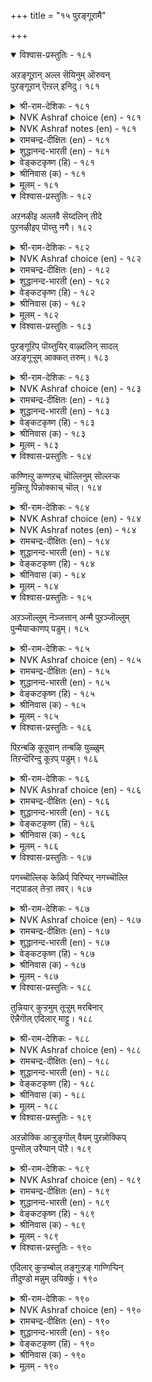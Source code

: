 +++
title = "१५ पुऱङ्गूऱामै"

+++


<details open><summary>विश्वास-प्रस्तुतिः - १८१</summary>

अऱङ्गूऱान् अल्ल सॆयिनुम् ऒरुवन्  
पुऱङ्गूऱान् ऎऩ्ऱल् इनिदु।       १८१
</details>

<details><summary>श्री-राम-देशिकः - १८१</summary>

अप्यनुक्त्वा धर्मशब्दमधर्माचार तत्परः ।  
परोक्षनिन्दादोषेण रहितश्चेत् प्रशस्यते ॥ १८१॥
</details>

<details><summary>NVK Ashraf choice (en) - १८१</summary>

०१८१
One may not preach or practice virtue,
But not being called a slanderer is pleasing. *
(K. Kannan), (M.S. Poornalingam Pillai)
Notes

</details>

<details><summary>NVK Ashraf notes (en) - १८१</summary>

१८१. It is Valluvar's style to emphasize on a particular quality by exalting it over other virtues. In २९७ he says: "If one speaks the truth and only truth, he need not seek other virtues" [(S.M. Diaz)]. In १५० he says: "You may trespass the bounds of other virtues, but not the bounds of another's wife" [(N.V.K. Ashraf)]
</details>

<details><summary>रामचन्द्र-दीक्षितः (en) - १८१</summary>

181\. aṟam kūṟāṉ, alla ceyiṉum, oruvaṉ  
puṟam kūṟāṉ eṉṟal iṉitu.

181\. One may be guilty of wrongful deeds, but let not one be guilty of slander.  
</details>

<details><summary>शुद्धानन्द-भारती (en) - १८१</summary>

1\. அறங்கூறான் அல்ல செயினும் ஒருவன்  
புறங்கூறான் என்றல் இனிது  
Though a man from virtue strays,  
To keep from slander brings him praise.         181  
</details>

<details><summary>वेङ्कटकृष्ण (हि) - १८१</summary>

181
नाम न लेगा धर्म का, करे अधर्मिक काम ।  
फिर भी अच्छा यदि वही, पाये अपिशुन नाम ॥
</details>

<details><summary>श्रीनिवास (क) - १८१</summary>

181. ऒब्बनु सत्यवन्नु नुडियदॆ पाप कार्यगळल्लि तॊडगिद्दरू अवनु “हिन्दिनिन्द आडिकॊळ्ळुवुदिल्ल” ऎन्दु (बेरॆयवरिन्द) हेळिसिकॊळ्ळुवुदु ऒळ्ळॆयदु.

</details>

<details><summary>मूलम् - १८१</summary>

अऱङ्गूऱान् अल्ल सॆयिनुम् ऒरुवन्  
पुऱङ्गूऱान् ऎऩ्ऱल् इनिदु।       १८१
</details>

<details open><summary>विश्वास-प्रस्तुतिः - १८२</summary>

अऱनऴीइ अल्लवै सॆय्दलिन् तीदे  
पुऱनऴीइप् पॊय्त्तु नगै।       १८२
</details>

<details><summary>श्री-राम-देशिकः - १८२</summary>

परोक्षे दूषयित्वा या प्रत्यक्षे कपटस्तुतिः ।  
धर्महानेरधर्मस्य करणात् पापदैव सा ॥ १८२॥
</details>

<details><summary>NVK Ashraf choice (en) - १८२</summary>

०१८२
Viler than violating virtue for committing vile,
Is to smile before and vilify behind.
(Satguru Subramuniyaswami), (V.V.S. Aiyar)
</details>

<details><summary>रामचन्द्र-दीक्षितः (en) - १८२</summary>

182\. aṟaṉ aḻīi allavai ceytaliṉ tītē-  
puṟaṉ aḻīip poyttu nakai.

182\. More heinous than sin is the deceitful smile of a slanderer.  
</details>

<details><summary>शुद्धानन्द-भारती (en) - १८२</summary>

2\. அறனழீஇ அல்லவை செய்தலின் தீதே  
புறனழீஇப் பொய்த்து நகை  
Who bite behind, and before smile  
Are worse than open traitors vile.         182  
</details>

<details><summary>वेङ्कटकृष्ण (हि) - १८२</summary>

182
नास्तिवाद कर धर्म प्रति, करता पाप अखण्ड ।  
उससे बदतर पिशुनता, सम्मुख हँस पाखण्ड ॥
</details>

<details><summary>श्रीनिवास (क) - १८२</summary>

182. धर्मवन्नु हळिदु पाप कृत्यगळन्नु ऎसगुवुदक्किन्त कॆट्टदु, हिन्दिनिन्द हळिदु ऎदुरिगॆ तोरिसुव कपट नगॆ.

</details>

<details><summary>मूलम् - १८२</summary>

अऱनऴीइ अल्लवै सॆय्दलिन् तीदे  
पुऱनऴीइप् पॊय्त्तु नगै।       १८२
</details>

<details open><summary>विश्वास-प्रस्तुतिः - १८३</summary>

पुऱङ्गूऱिप् पॊय्त्तुयिर् वाऴ्दलिन् सादल्  
अऱङ्गूऱ्ऱुम् आक्कत् तरुम्।       १८३
</details>

<details><summary>श्री-राम-देशिकः - १८३</summary>

परोक्षे दूषणादग्रे स्तुत्या यज्जीव्यते मुघा ।  
ततोऽपि धर्मन्नष्टस्य शास्त्रोक्ता सद्नतिर्भवेत् ॥ १८३॥
</details>

<details><summary>NVK Ashraf choice (en) - १८३</summary>

०१८३
Better die in virtue than live a life of slanderer
Under false pretences.
(S.M. Diaz)
</details>

<details><summary>रामचन्द्र-दीक्षितः (en) - १८३</summary>

183\. puṟam kūṟi, poyttu, uyir vāḻtaliṉ, cātal  
aṟam kūṟum ākkam tarum.

183\. Prefer death to a life of slander; for one finds in it the fruit of one’s virtue.  
</details>

<details><summary>शुद्धानन्द-भारती (en) - १८३</summary>

3\. புறங்கூறிப் பொய்த்துயிர் வாழ்தலின் சாதல்  
அறங்கூறும் ஆக்கம் தரும்  
Virtue thinks it better to die,  
Than live to backbite and to lie.         183  
</details>

<details><summary>वेङ्कटकृष्ण (हि) - १८३</summary>

183
चुगली खा कर क्या जिया, चापलूस हो साथ ।  
भला, मृत्यु हो, तो लगे, शास्त्र- उक्त फल हाथ ॥
</details>

<details><summary>श्रीनिवास (क) - १८३</summary>

183. हिन्दिनिन्द अडिकॊण्डु, सुळ्ळु हेळुत्त उसिरिट्टुकॊण्डु बाळुवुदक्किन्त, सायुवुदु धर्मवु सारुव सिरियन्नु तरुत्तदॆ.

</details>

<details><summary>मूलम् - १८३</summary>

पुऱङ्गूऱिप् पॊय्त्तुयिर् वाऴ्दलिन् सादल्  
अऱङ्गूऱ्ऱुम् आक्कत् तरुम्।       १८३
</details>

<details open><summary>विश्वास-प्रस्तुतिः - १८४</summary>

कण्णिऩ्ऱु कण्णऱच् चॊल्लिनुम् सॊल्लऱ्क  
मुन्निऩ्ऱु पिन्नोक्काच् चॊल्।       १८४
</details>

<details><summary>श्री-राम-देशिकः - १८४</summary>

प्रत्यक्षे दूष्यतां सम्यक् विना दाक्षिण्यमेव वा ।  
परिणाममनालोच्य परोक्षे न तु दूषयेत् ॥ १८४॥
</details>

<details><summary>NVK Ashraf choice (en) - १८४</summary>

०१८४
Better heartless words to man's face
Than thoughtless ones at his back.
(P.S. Sundaram)
Notes

</details>

<details><summary>NVK Ashraf notes (en) - १८४</summary>

१८४. An equally valid, but different translation is given by (V.V.S. Aiyar):  
"Slander not a man behind his back even if he has insulted thee in thy very face"
</details>

<details><summary>रामचन्द्र-दीक्षितः (en) - १८४</summary>

184\. kaṇ niṉṟu, kaṇ aṟac colliṉum, collaṟka-  
muṉ iṉṟu piṉ nōkkāc col.

184\. Talk your bitterest to one’s face but abstain from wanton slander.  
</details>

<details><summary>शुद्धानन्द-भारती (en) - १८४</summary>

4\. கண்நின்று கண்ணறச் சொல்லினும் சொல்லற்க  
முன்இன்று பின்நோக்காச் சொல்  
Though harsh you speak in one's presence  
Abuse is worse in his absence.         184  
</details>

<details><summary>वेङ्कटकृष्ण (हि) - १८४</summary>

184
कोई मूँह पर ही कहे, यद्यपि निर्दय बात ।  
कहो पीठ पीछे नहीं, जो न सुचिंतित बात ॥
</details>

<details><summary>श्रीनिवास (क) - १८४</summary>

184. कण्णॆदुरिनल्लि निन्तु निर्दाक्षिण्यवागि आडिदरू तप्पल्ल; हिन्दिनिन्द विचारमाडद मातुगळन्नु आडबारदु.

</details>

<details><summary>मूलम् - १८४</summary>

कण्णिऩ्ऱु कण्णऱच् चॊल्लिनुम् सॊल्लऱ्क  
मुन्निऩ्ऱु पिन्नोक्काच् चॊल्।       १८४
</details>

<details open><summary>विश्वास-प्रस्तुतिः - १८५</summary>

अऱञ्जॊल्लुम् नॆञ्जत्तान् अन्मै पुऱञ्जॊल्लुम्  
पुन्मैयाऱ्काणप् पडुम्।       १८५
</details>

<details><summary>श्री-राम-देशिकः - १८५</summary>

वाचा धर्मे वदेन्नाम मनस्तत्र न विद्यते ।  
इत्येव स हि मन्तव्यः परोक्षे यस्तु निन्दति ॥ १८५॥
</details>

<details><summary>NVK Ashraf choice (en) - १८५</summary>

०१८५
The meanness in the heart of one posing virtuous,
Shall be known by his slanderous tongue.
(N.V.K. Ashraf)
</details>

<details><summary>रामचन्द्र-दीक्षितः (en) - १८५</summary>

185\. aṟam collum neñcattāṉ aṉmai puṟam collum  
puṉmaiyāl kāṇappaṭum.

185\. The tongue of the base slanderer that talks of virtue belies his heart.  
</details>

<details><summary>शुद्धानन्द-भारती (en) - १८५</summary>

5\. அறஞ்சொல்லும் நெஞ்சத்தான் அன்மை புறஞ்சொல்லும்  
புன்மையாற் காணப் படும்  
Who turns to slander makes it plain  
His praise of virtue is in vain.         185  
</details>

<details><summary>वेङ्कटकृष्ण (हि) - १८५</summary>

185
प्रवचन-लीन सुधर्म के, हृदय धर्म से हीन ।  
भण्डा इसका फोड़ दे, पैशुन्य ही मलीन ॥
</details>

<details><summary>श्रीनिवास (क) - १८५</summary>

185. मनस्सिल्लदिद्दरू धर्मवन्नु हॊगळि आडुववन पॊळ्ळुतनवु, अवन हिन्दिनिन्द आडिकॊळ्ळुव कीळुगुणदिन्द बयलागुत्तदॆ.

</details>

<details><summary>मूलम् - १८५</summary>

अऱञ्जॊल्लुम् नॆञ्जत्तान् अन्मै पुऱञ्जॊल्लुम्  
पुन्मैयाऱ्काणप् पडुम्।       १८५
</details>

<details open><summary>विश्वास-प्रस्तुतिः - १८६</summary>

पिऱन्बऴि कूऱुवान् तन्बऴि युळ्ळुम्  
तिऱन्दॆरिन्दु कूऱप् पडुम्।       १८६
</details>

<details><summary>श्री-राम-देशिकः - १८६</summary>

यो निन्दति परोक्षेऽन्यं तत्कृतेषु बहुष्वपि ।  
दोषेषु सारमन्विष्य तमन्यो दूषयेतुरः ॥ १८६॥
</details>

<details><summary>NVK Ashraf choice (en) - १८६</summary>

०१८६
His failings will be found and shown,
If one makes another's failings known.
( Shuddhananda Bharatiar)
</details>

<details><summary>रामचन्द्र-दीक्षितः (en) - १८६</summary>

186\. piṟaṉ paḻi kūṟuvāṉ taṉ paḻiyuḷḷum  
tiṟaṉ terintu kūṟappaṭum.

186\. Ye scandal-mongers, beware of your being scandalized.  
</details>

<details><summary>शुद्धानन्द-भारती (en) - १८६</summary>

6\. பிறன்பழி கூறுவான் தன்பழி யுள்ளும்  
திறன்தெரிந்து கூறப் படும்  
His failings will be found and shown,  
Who makes another's failings known.         186  
</details>

<details><summary>वेङ्कटकृष्ण (हि) - १८६</summary>

186
परदूषक यदि तू बना, तुझमें हैं जो दोष ।  
उनमें चुन सबसे बुरे, वह करता है घोष ॥
</details>

<details><summary>श्रीनिवास (क) - १८६</summary>

186. परनिन्दॆ माडुववन दोषगळन्नू इतररु समयवरितु आडि अवनन्नु निन्दॆगॆ गुरिमाडुत्तारॆ.

</details>

<details><summary>मूलम् - १८६</summary>

पिऱन्बऴि कूऱुवान् तन्बऴि युळ्ळुम्  
तिऱन्दॆरिन्दु कूऱप् पडुम्।       १८६
</details>

<details open><summary>विश्वास-प्रस्तुतिः - १८७</summary>

पगच्चॊल्लिक् केळिर्प् पिरिप्पर् नगच्चॊल्लि  
नट्पाडल् तेऱ्ऱा तवर्।       १८७
</details>

<details><summary>श्री-राम-देशिकः - १८७</summary>

यो वा मधुरवाक्येन स्नेहमन्यैर्न वर्घयेत् ।  
परोक्षनिन्दकस्यास्य भजेन्मित्रममित्रताम् ॥ १८७॥
</details>

<details><summary>NVK Ashraf choice (en) - १८७</summary>

०१८७
Those who cannot laugh and make friends
Can only slander and make foes.
(P.S. Sundaram)
</details>

<details><summary>रामचन्द्र-दीक्षितः (en) - १८७</summary>

187\. pakac collik kēḷirp pirippar-nakac colli  
naṭpu āṭal tēṟṟātavar.

187\. Those who alienate friends by back-biting may have forgotten the art of making friends through suavity of speech.  
</details>

<details><summary>शुद्धानन्द-भारती (en) - १८७</summary>

7\. பகச்சொல்லிக் கேளிர்ப் பிரிப்பர் நகச்சொல்லி  
நட்பாடல் தேற்றா தவர்  
By pleasing words who make not friends  
Sever their hearts by hostile trends.         187  
</details>

<details><summary>वेङ्कटकृष्ण (हि) - १८७</summary>

187
जो करते नहिं मित्रता, मधुर वचन हँस बोल ।  
अलग करावें बन्धु को, परोक्ष में कटु बोल ॥
</details>

<details><summary>श्रीनिवास (क) - १८७</summary>

187. स्नेहद मातुगळन्नाडि गॆळॆतनवन्नु बॆळसिकॊळ्ळलरियदवरु, हिन्दिनिन्द भेदद मातुगळन्नाडि गॆळॆयरन्नु अगलिसुवरु

</details>

<details><summary>मूलम् - १८७</summary>

पगच्चॊल्लिक् केळिर्प् पिरिप्पर् नगच्चॊल्लि  
नट्पाडल् तेऱ्ऱा तवर्।       १८७
</details>

<details open><summary>विश्वास-प्रस्तुतिः - १८८</summary>

तुन्नियार् कुऱ्ऱमुम् तूऱ्ऱुम् मरबिनार्  
ऎन्नैगॊल् एदिलार् माट्टु।       १८८
</details>

<details><summary>श्री-राम-देशिकः - १८८</summary>

विश्वस्तमित्रदोषणां परोक्षे संप्रकाशकाः ।  
उदासीन मनुष्येषु न कुर्युः किमिवाप्रियम् ॥ १८८॥
</details>

<details><summary>NVK Ashraf choice (en) - १८८</summary>

०१८८
What won't they do to strangers
Who broadcast their friends' faults?
(P.S. Sundaram)
</details>

<details><summary>रामचन्द्र-दीक्षितः (en) - १८८</summary>

188\. tuṉṉiyār kuṟṟamum tūṟṟum marapiṉār,  
eṉṉaikol, ētilārmāṭṭu?.

188\. Those who trumpet the faults of their closest friends, what would they not do in the case of strangers?  
</details>

<details><summary>शुद्धानन्द-भारती (en) - १८८</summary>

8\. துன்னியார் குற்றமும் தூற்றும் மரபினார்  
என்னைகொல் ஏதிலார் மாட்டு  
What will they not to strangers do  
Who bring their friends' defects to view?         188  
</details>

<details><summary>वेङ्कटकृष्ण (हि) - १८८</summary>

188
मित्रों के भी दोष का, घोषण जिनका धर्म ।  
जाने अन्यों के प्रति, क्या क्या करें कुकर्म ॥
</details>

<details><summary>श्रीनिवास (क) - १८८</summary>

188. समीपद ऒडनाडिगळ (बन्धुगळ) दोषवन्नु हिन्दिनिन्द ऎत्ति आडि, अपप्रचार मडुव गुणवुळ्ळवरु तमगॆ अपरिचितराद व्यक्तिगळ बग्गॆ एनु तानॆ माडलाररु.

</details>

<details><summary>मूलम् - १८८</summary>

तुन्नियार् कुऱ्ऱमुम् तूऱ्ऱुम् मरबिनार्  
ऎन्नैगॊल् एदिलार् माट्टु।       १८८
</details>

<details open><summary>विश्वास-प्रस्तुतिः - १८९</summary>

अऱन्नोक्कि आऱ्ऱुङ्गॊल् वैयम् पुऱन्नोक्किप्  
पुन्सॊल् उरैप्पान् पॊऱै।       १८९
</details>

<details><summary>श्री-राम-देशिकः - १८९</summary>

''ममास्य भरणं धर्म'' इति मत्वा वसुन्धरा ।  
परोक्षनिन्दासक्तस्य देहभारं विभर्ति किम्? ॥ १८९॥
</details>

<details><summary>NVK Ashraf choice (en) - १८९</summary>

०१८९
The earth bears the weights of scandalmongers
Only for the sake of duty.
(P.S. Sundaram), (Satguru Subramuniyaswami)
</details>

<details><summary>रामचन्द्र-दीक्षितः (en) - १८९</summary>

189\. aṟaṉ nōkki āṟṟum kol vaiyam-puṟaṉ nōkkip  
puṉ col uraippāṉ poṟai.

189\. How the earth bears the heavy burden of one who scandalises others! Perhaps patience is her virtue.  
</details>

<details><summary>शुद्धानन्द-भारती (en) - १८९</summary>

9\. அறன்நோக்கி ஆற்றுங்கொல் வையம் புறன்நோக்கிப்  
புன்சொல் உரைப்பான் பொறை.  
The world in mercy bears his load  
Who rants behind words untoward         189  
</details>

<details><summary>वेङ्कटकृष्ण (हि) - १८९</summary>

189
क्षमाशीलता धर्म है, यों करके सुविचार ।  
क्या ढोती है भूमि भी, चुगलखोर का भार ॥
</details>

<details><summary>श्रीनिवास (क) - १८९</summary>

189. ऒब्बरन्नु हिन्दिनिन्द आडिकॊळ्ळुववन भारवन्नु भूमियु “हॊरुवुदु तन्न धर्म” वॆन्दु तिळिदु ताळिकॊळ्ळुवुदल्लवॆ?

</details>

<details><summary>मूलम् - १८९</summary>

अऱन्नोक्कि आऱ्ऱुङ्गॊल् वैयम् पुऱन्नोक्किप्  
पुन्सॊल् उरैप्पान् पॊऱै।       १८९
</details>

<details open><summary>विश्वास-प्रस्तुतिः - १९०</summary>

एदिलार् कुऱ्ऱम्बोल् तङ्गुऱ्ऱङ् गाण्गिऱ्पिन्  
तीदुण्डो मन्नुम् उयिर्क्कु।       १९०
</details>

<details><summary>श्री-राम-देशिकः - १९०</summary>

परोक्षनिन्दकः स्वीयदोषान् अन्यकृतानिव ।  
यदि जानाति तं नैव बाधन्ते दुःखराशयः ॥ १९०॥
</details>

<details><summary>NVK Ashraf choice (en) - १९०</summary>

०१९०
Will any evil befall mankind if we can see,
Like others' faults, ours as well?
(N.V.K. Ashraf)
</details>

<details><summary>रामचन्द्र-दीक्षितः (en) - १९०</summary>

190\. ētilār kuṟṟampōl tam kuṟṟam kāṇkiṟpiṉ,  
tītu uṇṭō, maṉṉum uyirakku?.

190\. Will ever harm befall one who looks upon the faults of others as one’s own?
</details>

<details><summary>शुद्धानन्द-भारती (en) - १९०</summary>

10\. ஏதிலார் குற்றம்போல் தங்குற்றங் காண்கிற்பின்  
தீதுண்டோ மன்னும் உயிர்க்கு  
No harm would fall to any man  
If each his own defect could scan.         190  
</details>

<details><summary>वेङ्कटकृष्ण (हि) - १९०</summary>

190
परछिद्रानवेषण सदृश, यदि देखे निज दोष ।  
ति अविनाशी जीव का, क्यों हो दुख से शोष ॥
</details>

<details><summary>श्रीनिवास (क) - १९०</summary>

190. परर कुन्दुगळन्नु काणुवन्तॆ तन्न कुन्दुगळन्नू काणबल्लवनादरॆ नॆलॆयाद बाळिगॆ केडुण्टॆ?
</details>

<details><summary>मूलम् - १९०</summary>

एदिलार् कुऱ्ऱम्बोल् तङ्गुऱ्ऱङ् गाण्गिऱ्पिन्  
तीदुण्डो मन्नुम् उयिर्क्कु।       १९०
</details>
